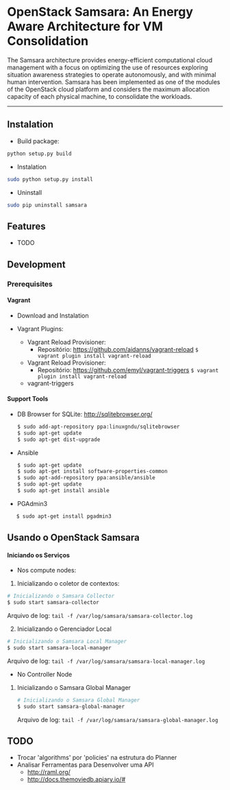 # OpenStack Samsara: An Energy Aware Architecture for VM Consolidation

The Samsara architecture provides energy-efficient computational cloud management 
with a focus on optimizing the use of resources exploring situation awareness 
strategies to operate autonomously, and with minimal human intervention. 
Samsara has been implemented as one of the modules of the OpenStack cloud platform 
and considers the maximum allocation capacity of each physical machine, to consolidate 
the workloads.

--------

## Instalation

* Build package:
```bash
python setup.py build
```

* Instalation

```bash
sudo python setup.py install
```

* Uninstall

```bash
sudo pip uninstall samsara
```


Features
--------

* TODO



## Development


### Prerequisites

#### Vagrant

* Download and Instalation

*  Vagrant Plugins:
    * Vagrant Reload Provisioner:
        - Repositório: https://github.com/aidanns/vagrant-reload
        `
        $ vagrant plugin install vagrant-reload
        `
    * Vagrant Reload Provisioner:
        - Repositório: https://github.com/emyl/vagrant-triggers
        `
        $ vagrant plugin install vagrant-reload
        `
    * vagrant-triggers

#### Support Tools


* DB Browser for SQLite: http://sqlitebrowser.org/

    ```bash
    $ sudo add-apt-repository ppa:linuxgndu/sqlitebrowser
    $ sudo apt-get update
    $ sudo apt-get dist-upgrade
    ```
* Ansible

	```bash
    $ sudo apt-get update
    $ sudo apt-get install software-properties-common
    $ sudo apt-add-repository ppa:ansible/ansible
    $ sudo apt-get update
    $ sudo apt-get install ansible
    ```

* PGAdmin3
 
 ```bash
    $ sudo apt-get install pgadmin3
 ```

## Usando o OpenStack Samsara

#### Iniciando os Serviços

* Nos compute nodes:

1. Inicializando o coletor de contextos:
```bash
# Inicializando o Samsara Collector
$ sudo start samsara-collector
```
Arquivo de log: `tail -f /var/log/samsara/samsara-collector.log`

2. Inicializando o Gerenciador Local
```bash
# Inicializando o Samsara Local Manager
$ sudo start samsara-local-manager
```
Arquivo de log: `tail -f /var/log/samsara/samsara-local-manager.log`

* No Controller Node

1. Inicializando o Samsara Global Manager

    ```bash
    # Inicializando o Samsara Global Manager
    $ sudo start samsara-global-manager
    ```
    Arquivo de log: `tail -f /var/log/samsara/samsara-global-manager.log`

## TODO

* Trocar 'algorithms' por 'policies' na estrutura do Planner
* Analisar Ferramentas para Desenvolver uma API
    * http://raml.org/
    * http://docs.themoviedb.apiary.io/#
